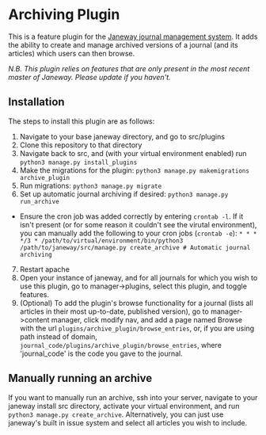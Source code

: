 # Archiving Plugin

This is a feature plugin for the [Janeway journal management system](https://github.com/BirkbeckCTP/janeway). It adds the ability to create and manage archived versions of a journal (and its articles) which users can then browse.

*N.B. This plugin relies on features that are only present in the most recent master of Janeway. Please update if you haven't.*

## Installation

The steps to install this plugin are as follows:

1. Navigate to your base janeway directory, and go to src/plugins
2. Clone this repository to that directory
3. Navigate back to src, and (with your virtual environment enabled) run `python3 manage.py install_plugins`
4. Make the migrations for the plugin: `python3 manage.py makemigrations archive_plugin`
5. Run migrations: `python3 manage.py migrate`
6. Set up automatic journal archiving if desired: `python3 manage.py run_archive`
  - Ensure the cron job was added correctly by entering `crontab -l`. If it isn't present (or for some reason it couldn't see the virutal environment), you can manually add the following to your cron jobs (`crontab -e`): `* * * */3 * /path/to/virtual/environment/bin/python3 /path/to/janeway/src/manage.py create_archive # Automatic journal archiving`
7. Restart apache
8. Open your instance of janeway, and for all journals for which you wish to use this plugin, go to manager->plugins, select this plugin, and toggle features.
9. (Optional) To add the plugin's browse functionality for a journal (lists all articles in their most up-to-date, published version), go to manager->content manager, click modify nav, and add a page named Browse with the url `plugins/archive_plugin/browse_entries`, or, if you are using path instead of domain, `journal_code/plugins/archive_plugin/browse_entries`, where 'journal_code' is the code you gave to the journal.

## Manually running an archive
If you want to manually run an archive, ssh into your server, navigate to your janeway install src directory, activate your virtual environment, and run `python3 manage.py create_archive`. Alternatively, you can just use janeway's built in issue system and select all articles you wish to include.
